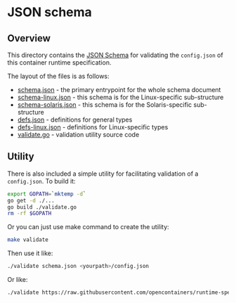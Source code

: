 # JSON schema

## Overview

This directory contains the [JSON Schema](http://json-schema.org/) for
validating the `config.json` of this container runtime specification.

The layout of the files is as follows:
* [schema.json](schema.json) - the primary entrypoint for the whole schema document
* [schema-linux.json](schema-linux.json) - this schema is for the Linux-specific sub-structure
* [schema-solaris.json](schema-solaris.json) - this schema is for the Solaris-specific sub-structure
* [defs.json](defs.json) - definitions for general types
* [defs-linux.json](defs-linux.json) - definitions for Linux-specific types
* [validate.go](validate.go) - validation utility source code


## Utility

There is also included a simple utility for facilitating validation of a
`config.json`. To build it:

```bash
export GOPATH=`mktemp -d`
go get -d ./...
go build ./validate.go
rm -rf $GOPATH
```

Or you can just use make command to create the utility:

```bash
make validate
```

Then use it like:

```bash
./validate schema.json <yourpath>/config.json
```

Or like:

```bash
./validate https://raw.githubusercontent.com/opencontainers/runtime-spec/v1.0.0-rc1/schema/schema.json <yourpath>/config.json
```

